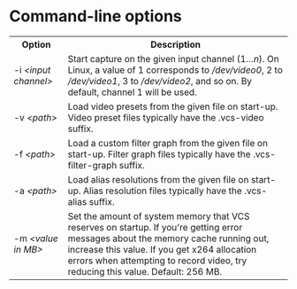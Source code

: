 # Command-line options

<dokki-table headerless>
    <table>
        <tr>
            <th>Option</th>
            <th>Description</th>
        </tr>
        <tr>
            <td>-i <i>&lt;input channel&gt;</i></td>
            <td>
                Start capture on the given input channel (1&#8230;<i>n</i>). On Linux, a value of 1 corresponds to <em>/dev/video0</em>, 2 to <em>/dev/video1</em>, 3 to <em>/dev/video2</em>, and so on. By default, channel 1 will be used.
            </td>
        </tr>
        <tr>
            <td>-v <i>&lt;path&gt;</i></td>
            <td>
                Load video presets from the given file on start-up. Video preset files typically have the .vcs-video suffix.
            </td>
        </tr>
        <tr>
            <td>-f <i>&lt;path&gt;</i></td>
            <td>
                Load a custom filter graph from the given file on start-up. Filter graph files typically have the .vcs-filter-graph suffix.
            </td>
        </tr>
        <tr>
            <td>-a <i>&lt;path&gt;</i></td>
            <td>
                Load alias resolutions from the given file on start-up. Alias resolution files typically have the .vcs-alias suffix.
            </td>
        </tr>
        <tr>
            <td>-m <i>&lt;value in MB&gt;</i></td>
            <td>
                Set the amount of system memory that VCS reserves on startup. If you're getting error messages about the memory cache running out, increase this value. If you get x264 allocation errors when attempting to record video, try reducing this value. Default: 256 MB.
            </td>
        </tr>
    </table>
</dokki-table>
